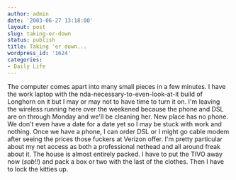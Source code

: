 ```yaml
---
author: admin
date: '2003-06-27 13:18:00'
layout: post
slug: taking-er-down
status: publish
title: Taking 'er down...
wordpress_id: '1624'
categories:
- Daily Life
---
```


The computer comes apart into many small pieces in a few minutes. I have
the work laptop with the nda-necessary-to-even-look-at-it build of
Longhorn on it but I may or may not to have time to turn it on. I'm
leaving the wireless running here over the weekened because the phone
and DSL are on through Monday and we'll be cleaning her. New place has
no phone. We don't even have a date for a date yet so I may be stuck
with work and nothing. Once we have a phone, I can order DSL or I might
go cable modem after seeing the prices those fuckers at Verizon offer.
I'm pretty particular about my net access as both a professional nethead
and all around freak about it. The house is almost entirely packed. I
have to put the TIVO away now (*sob!!*) and pack a box or two with the
last of the clothes. Then I have to lock the kitties up.
